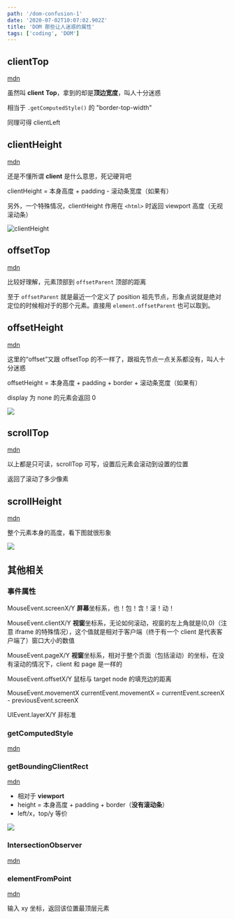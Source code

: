 ```yaml
---
path: '/dom-confusion-1'
date: '2020-07-02T10:07:02.902Z'
title: 'DOM 那些让人迷惑的属性'
tags: ['coding', 'DOM']
---
```


## clientTop

[mdn](https://developer.mozilla.org/en-US/docs/Web/API/Element/clientTop)

虽然叫 **client** **Top**，拿到的却是**顶边宽度**，叫人十分迷惑

相当于 `.getComputedStyle()` 的 "border-top-width"

同理可得 clientLeft

## clientHeight

[mdn](https://developer.mozilla.org/en-US/docs/Web/API/Element/clientHeight)

还是不懂所谓 **client** 是什么意思，死记硬背吧

clientHeight = 本身高度 + padding - 滚动条宽度（如果有）

另外，一个特殊情况，clientHeight 作用在 `<html>` 时返回 viewport 高度（无视滚动条）

![clientHeight](https://cdn.jsdelivr.net/gh/ssshooter/photoshop/Dimensions-client.png)


## offsetTop

[mdn](https://developer.mozilla.org/en-US/docs/Web/API/HTMLElement/offsetTop)

比较好理解，元素顶部到 `offsetParent` 顶部的距离

至于 `offsetParent` 就是最近一个定义了 position 祖先节点，形象点说就是绝对定位的时候相对于的那个元素。直接用 `element.offsetParent` 也可以取到。

## offsetHeight

[mdn](https://developer.mozilla.org/en-US/docs/Web/API/HTMLElement/offsetHeight)

这里的“offset”又跟 offsetTop 的不一样了，跟祖先节点一点关系都没有，叫人十分迷惑

offsetHeight = 本身高度 + padding + border + 滚动条宽度（如果有）

display 为 none 的元素会返回 0

![](https://cdn.jsdelivr.net/gh/ssshooter/photoshop/Dimensions-offset.png)


## scrollTop

[mdn](https://developer.mozilla.org/en-US/docs/Web/API/Element/scrollTop)

以上都是只可读，scrollTop 可写，设置后元素会滚动到设置的位置

返回了滚动了多少像素

## scrollHeight

[mdn](https://developer.mozilla.org/en-US/docs/Web/API/Element/scrollHeight)

整个元素本身的高度，看下图就很形象

![](https://cdn.jsdelivr.net/gh/ssshooter/photoshop/ScrollHeight.png)

## 其他相关

### 事件属性

MouseEvent.screenX/Y **屏幕**坐标系，也！包！含！滚！动！

MouseEvent.clientX/Y **视窗**坐标系，无论如何滚动，视窗的左上角就是(0,0)（注意 iframe 的特殊情况），这个值就是相对于客户端（终于有一个 client 是代表客户端了）窗口大小的数值

MouseEvent.pageX/Y **视窗**坐标系，相对于整个页面（包括滚动）的坐标，在没有滚动的情况下，client 和 page 是一样的

MouseEvent.offsetX/Y 鼠标与 target node 的填充边的距离

MouseEvent.movementX currentEvent.movementX = currentEvent.screenX - previousEvent.screenX

UIEvent.layerX/Y 非标准

### getComputedStyle

[mdn](https://developer.mozilla.org/en-US/docs/Web/API/Window/getComputedStyle)

### getBoundingClientRect

[mdn](https://developer.mozilla.org/en-US/docs/Web/API/Element/getBoundingClientRect)

- 相对于 **viewport**
- height = 本身高度 + padding + border（**没有滚动条**）
- left/x，top/y 等价

![](https://cdn.jsdelivr.net/gh/ssshooter/photoshop/element-box-diagram.png)

### IntersectionObserver

[mdn](https://developer.mozilla.org/en-US/docs/Web/API/Intersection_Observer_API)

### elementFromPoint

[mdn](https://developer.mozilla.org/en-US/docs/Web/API/DocumentOrShadowRoot/elementsFromPoint)

输入 xy 坐标，返回该位置最顶层元素